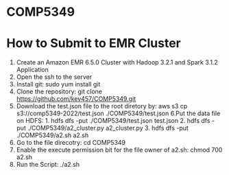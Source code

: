 # COMP5349
# How to Submit to EMR Cluster
1. Create an Amazon EMR 6.5.0 Cluster with Hadoop 3.2.1 and Spark 3.1.2 Application
2. Open the ssh to the server
3. Install git: sudo yum install git
4. Clone the repository: git clone https://github.com/kev457/COMP5349.git 
5. Download the test.json file to the root diretory by: aws s3 cp s3://comp5349-2022/test.json ./COMP5349/test.json
6.Put the data file on HDFS: 1. hdfs dfs -put ./COMP5349/test.json test.json 2. hdfs dfs -put ./COMP5349/a2_cluster.py a2_cluster.py 3. hdfs dfs -put ./COMP5349/a2.sh a2.sh
7. Go to the file direcotry: cd COMP5349
8. Enable the execute permission bit for the file owner of a2.sh: chmod 700 a2.sh
9. Run the Script: ./a2.sh
